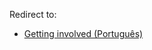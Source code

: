 Redirect to:

*   [Getting involved (Português)](/index.php/Getting_involved_(Portugu%C3%AAs) "Getting involved (Português)")